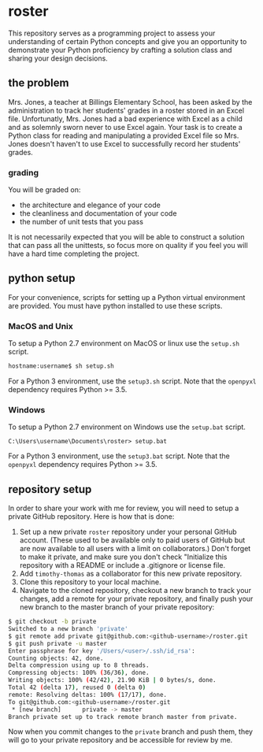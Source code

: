 # roster

This repository serves as a programming project to assess your understanding of certain Python concepts and give you an opportunity to demonstrate your Python proficiency by crafting a solution class and sharing your design decisions.

## the problem

Mrs. Jones, a teacher at Billings Elementary School, has been asked by the administration to track her students' grades in a roster stored in an Excel file. Unfortunatly, Mrs. Jones had a bad experience with Excel as a child and as solemnly sworn never to use Excel again. Your task is to create a Python class for reading and manipulating a provided Excel file so Mrs. Jones doesn't haven't to use Excel to successfully record her students' grades.

### grading

You will be graded on:
- the architecture and elegance of your code
- the cleanliness and documentation of your code
- the number of unit tests that you pass

It is not necessarily expected that you will be able to construct a solution that can pass all the unittests, so focus more on quality if you feel you will have a hard time completing the project.

## python setup

For your convenience, scripts for setting up a Python virtual environment are provided. You must have python installed to use these scripts.

### MacOS and Unix

To setup a Python 2.7 environment on MacOS or linux use the ``setup.sh`` script.

```bash
hostname:username$ sh setup.sh
```

For a Python 3 environment, use the ``setup3.sh`` script. Note that the ``openpyxl`` dependency requires Python >= 3.5.

### Windows

To setup a Python 2.7 environment on Windows use the ``setup.bat`` script.

```batch
C:\Users\username\Documents\roster> setup.bat
```

For a Python 3 environment, use the ``setup3.bat`` script. Note that the ``openpyxl`` dependency requires Python >= 3.5.

## repository setup

In order to share your work with me for review, you will need to setup a private GitHub repository. Here is how that is done:

1. Set up a new private `roster` repository under your personal GitHub account. (These used to be available only to paid users of GitHub but are now available to all users with a limit on collaborators.) Don't forget to make it private, and make sure you don't check "Initialize this repository with a README or include a .gitignore or license file.
1. Add `timothy-thomas` as a collaborator for this new private repository.
1. Clone this repository to your local machine.
1. Navigate to the cloned repository, checkout a new branch to track your changes, add a remote for your private repository, and finally push your new branch to the master branch of your private repository:

```bash
$ git checkout -b private
Switched to a new branch 'private'
$ git remote add private git@github.com:<github-username>/roster.git
$ git push private -u master
Enter passphrase for key '/Users/<user>/.ssh/id_rsa': 
Counting objects: 42, done.
Delta compression using up to 8 threads.
Compressing objects: 100% (36/36), done.
Writing objects: 100% (42/42), 21.90 KiB | 0 bytes/s, done.
Total 42 (delta 17), reused 0 (delta 0)
remote: Resolving deltas: 100% (17/17), done.
To git@github.com:<github-username>/roster.git
 * [new branch]      private -> master
Branch private set up to track remote branch master from private.
```

Now when you commit changes to the `private` branch and push them, they will go to your private repository and be accessible for review by me.
